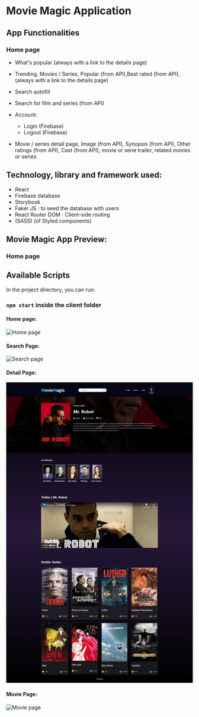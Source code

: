 # Movie Magic Application
## App Functionalities 

### Home page
- What's popular (always with a link to the details page)
- Trending, Movies / Series, Popular (from API),Best rated (from API), (always with a link to the details page) 

- Search autofill
- Search for film and series (from API)
- Account:
    - Login (Firebase)
    - Logout (Firebase)
- Movie / series detail page, Image (from API), Synopsis (from API), Other ratings (from API), Cast (from API), movie or serie trailer, related movies or series


## Technology, library and framework used:
- React 
- Firebase database
- Storybook
- Faker JS : to seed the database with users
- React Router DOM : Client-side routing
- (SASS) (of Styled components)
  

## Movie Magic App Preview:

### Home page 


## Available Scripts

In the project directory, you can run:

### `npm start` inside the client folder
 
#### Home page:
![Home page](images/homePage.png)

#### Search Page:
![Search page](images/searchPage.png)

#### Detail Page:
![Detail page](images/detailPage.png)

#### Movie Page:
![Movie page](images/moviePage.png)

